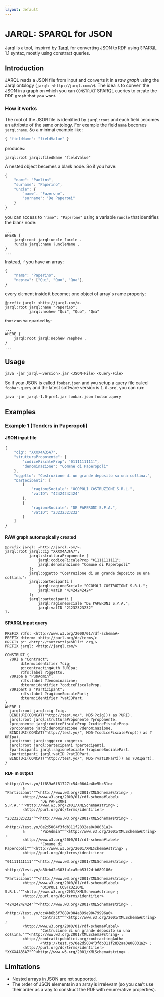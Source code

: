 ```yaml
---
layout: default
---
```


# JARQL: SPARQL for JSON
Jarql is a tool, inspired by [Tarql](https://tarql.github.io/), for converting JSON to RDF using SPARQL 1.1 syntax, mostly using constract queries.

## Introduction
JARQL reads a JSON file from input and converts it in a *raw graph* using the Jarql ontology 
(```jarql: <http://jarql.com/>```). The idea is to convert the JSON in a graph on which you can ```CONSTRUCT``` SPARQL queries 
to create the RDF graph that you want.

### How it works
The root of the JSON file is identified by ```jarql:root``` and each field becomes an attribute of the same ontology. 
For example the field ```name``` becomes ```jarql:name```. So a minimal example like:
```js
{ "fieldName": "fieldValue" }
```
produces:

```turtle
jarql:root jarql:filedName "fieldValue"
```

A nested object becomes a blank node. So if you have:
```js
{
    "name": "Paolino",
    "surname": "Paperino",
    "uncle": {
        "name": "Paperone",
        "surname": "De Paperoni"
    }
}
```
you can access to ```"name": "Paperone"``` using a variable ```?uncle``` that identifies the blank node:
```sparql
...
WHERE {
    jarql:root jarql:uncle ?uncle .
    ?uncle jarql:name ?uncleName .
}
...
```
Instead, if you have an array:
```js
{
    "name": "Paperino",
    "nephew": ["Qui", "Quo", "Qua"],
}
```
every element inside it becomes one object of array's name property:
```turtle
@prefix jarql: <http://jarql.com/>.
jarql:root jarql:name "Paperino";
           jarql:nephew "Qui", "Quo", "Qua"
```
that can be queried by:
```sparql
...
WHERE {
    jarql:root jarql:nephew ?nephew .
}
...
```

## Usage
```
java -jar jarql-<version>.jar <JSON-File> <Query-File>
```

So if your JSON is called `foobar.json` and you setup a query file called `foobar.query` and 
the latest software version is `1.0-pre1` you can run:

```
java -jar jarql-1.0-pre1.jar foobar.json foobar.query
```

## Examples
### Example 1 (Tenders in Paperopoli)
#### JSON input file
```js
{
    "cig": "XXXX4A36A7",
    "strutturaProponente": {
        "codiceFiscaleProp": "01111111111",
        "denominazione": "Comune di Paperopoli"
    },
    "oggetto": "Costruzione di un grande deposito su una collina.",
    "partecipanti": [
        {
            "ragioneSociale": "OCOPOLI COSTRUZIONI S.R.L.",
            "vatID": "42424242424"
        },
        {
            "ragioneSociale": "DE PAPERONI S.P.A.",
            "vatID": "23232323232"
        }
    ]
}
```
#### RAW graph automagically created
```turtle
@prefix jarql: <http://jarql.com/>.
jarql:root jarql:cig "XXXX4A36A7";
           jarql:strutturaProponente [
               jarql:codiceFiscaleProp "01111111111";
               jarql:denominazione "Comune di Paperopoli"
           ];
           jarql:oggetto "Costruzione di un grande deposito su una collina.";
           jarql:partecipanti [
               jarql:ragioneSociale "OCOPOLI COSTRUZIONI S.R.L.";
               jarql:vatID "42424242424"
           ];
           jarql:partecipanti [
               jarql:ragioneSociale "DE PAPERONI S.P.A.";
               jarql:vatID "23232323232"
].
```
#### SPARQL input query
```sparql
PREFIX rdfs: <http://www.w3.org/2000/01/rdf-schema#>
PREFIX dcterm: <http://purl.org/dc/terms/>
PREFIX pc: <http://contrattipubblici.org/>
PREFIX jarql: <http://jarql.com/> 

CONSTRUCT { 
  ?URI a "Contract";
       dcterm:identifier ?cig;
       pc:contractingAuth ?URIpa;
       rdfs:label ?oggetto.
  ?URIpa a "PubAdmin";
       rdfs:label ?denominazione;
       dcterm:identifier ?codiceFiscaleProp.
  ?URIpart a "Participant";
       rdfs:label ?ragioneSocialePart;
       dcterm:identifier ?vatIDPart.
}
WHERE {
  jarql:root jarql:cig ?cig.
  BIND(URI(CONCAT("http://test.yo/", MD5(?cig))) as ?URI).
  jarql:root jarql:strutturaProponente ?proponente.
  ?proponente jarql:codiceFiscaleProp ?codiceFiscaleProp.
  ?proponente jarql:denominazione ?denominazione.
  BIND(URI(CONCAT("http://test.yo/", MD5(?codiceFiscaleProp))) as ?URIpa).
  jarql:root jarql:oggetto ?oggetto.
  jarql:root jarql:partecipanti ?partecipanti.
  ?partecipanti jarql:ragioneSociale ?ragioneSocialePart.
  ?partecipanti jarql:vatID ?vatIDPart.
  BIND(URI(CONCAT("http://test.yo/", MD5(?vatIDPart))) as ?URIpart).
}
```
#### RDF in output
```turtle
<http://test.yo/1f839a6f81727fc54c06d4e4be5bc51e>
        a       "Participant"^^<http://www.w3.org/2001/XMLSchema#string> ;
        <http://www.w3.org/2000/01/rdf-schema#label>
                "DE PAPERONI S.P.A."^^<http://www.w3.org/2001/XMLSchema#string> ;
        <http://purl.org/dc/terms/identifier>
                "23232323232"^^<http://www.w3.org/2001/XMLSchema#string> .

<http://test.yo/0e2d5004f3fdb311f2832aa0e08031a2>
        a       "PubAdmin"^^<http://www.w3.org/2001/XMLSchema#string> ;
        <http://www.w3.org/2000/01/rdf-schema#label>
                "Comune di Paperopoli"^^<http://www.w3.org/2001/XMLSchema#string> ;
        <http://purl.org/dc/terms/identifier>
                "01111111111"^^<http://www.w3.org/2001/XMLSchema#string> .

<http://test.yo/a80ebd2e303fa3ca5eb53f2dfb689186>
        a       "Participant"^^<http://www.w3.org/2001/XMLSchema#string> ;
        <http://www.w3.org/2000/01/rdf-schema#label>
                "OCOPOLI COSTRUZIONI S.R.L."^^<http://www.w3.org/2001/XMLSchema#string> ;
        <http://purl.org/dc/terms/identifier>
                "42424242424"^^<http://www.w3.org/2001/XMLSchema#string> .

<http://test.yo/cc44b6b5f7889c004a399e90679996a0>
        a       "Contract"^^<http://www.w3.org/2001/XMLSchema#string> ;
        <http://www.w3.org/2000/01/rdf-schema#label>
                "Costruzione di un grande deposito su una collina."^^<http://www.w3.org/2001/XMLSchema#string> ;
        <http://contrattipubblici.org/contractingAuth>
                <http://test.yo/0e2d5004f3fdb311f2832aa0e08031a2> ;
        <http://purl.org/dc/terms/identifier>
"XXXX4A36A7"^^<http://www.w3.org/2001/XMLSchema#string> .
```

## Limitations
+ Nested arrays in JSON are not supported.
+ The order of JSON elements in an array is irrelevant (so you can't use their order as a way to construct the RDF 
with enumerative properties).
